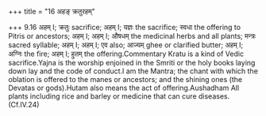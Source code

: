 +++
title = "16 अहङ् क्रतुरहम्"

+++
9.16 अहम् I; क्रतुः sacrifice; अहम् I; यज्ञः the sacrifice; स्वधा the
offering to Pitris or ancestors; अहम् I; अहम् I; औषधम् the medicinal
herbs and all plants; मन्त्रः sacred syllable; अहम् I; अहम् I; एव also;
आज्यम् ghee or clarified butter; अहम् I; अग्निः the fire; अहम् I; हुतम्
the offering.Commentary Kratu is a kind of Vedic sacrifice.Yajna is the
worship enjoined in the Smriti or the holy books laying down lay and the
code of conduct.I am the Mantra; the chant with which the oblation is
offered to the manes or ancestors; and the shining ones (the Devatas or
gods).Hutam also means the act of offering.Aushadham All plants
including rice and barley or medicine that can cure diseases. (Cf.IV.24)
